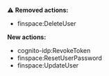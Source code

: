 :warning: **Removed actions:**

- finspace:DeleteUser

**New actions:**

- cognito-idp:RevokeToken
- finspace:ResetUserPassword
- finspace:UpdateUser

